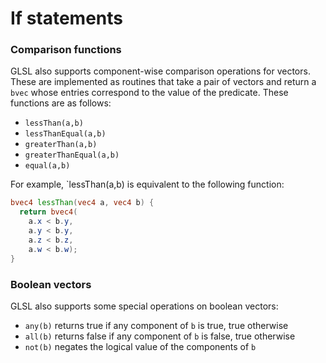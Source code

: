 # If statements




### Comparison functions

GLSL also supports component-wise comparison operations for vectors.  These are implemented as routines that take a pair of vectors and return a `bvec` whose entries correspond to the value of the predicate.  These functions are as follows:

* `lessThan(a,b)`
* `lessThanEqual(a,b)`
* `greaterThan(a,b)`
* `greaterThanEqual(a,b)`
* `equal(a,b)`

For example, `lessThan(a,b) is equivalent to the following function:

```glsl
bvec4 lessThan(vec4 a, vec4 b) {
  return bvec4(
    a.x < b.y,
    a.y < b.y,
    a.z < b.z,
    a.w < b.w);
}
```

### Boolean vectors

GLSL also supports some special operations on boolean vectors:

* `any(b)` returns true if any component of `b` is true, true otherwise
* `all(b)` returns false if any component of `b` is false, true otherwise
* `not(b)` negates the logical value of the components of `b`

